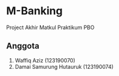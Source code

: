# M-Banking
Project Akhir Matkul Praktikum PBO

 ## Anggota
 1. Waffiq Aziz (123190070)
 2. Damai Samurung Hutauruk (123190074)
